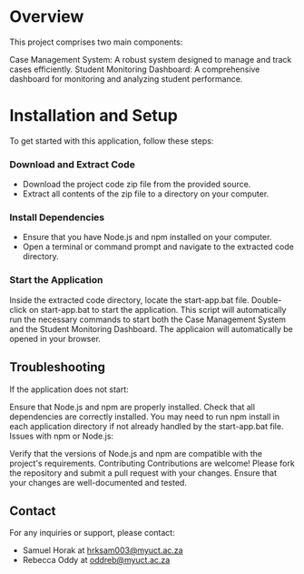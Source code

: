 # Overview
This project comprises two main components:

Case Management System: A robust system designed to manage and track cases efficiently.
Student Monitoring Dashboard: A comprehensive dashboard for monitoring and analyzing student performance.

# Installation and Setup
To get started with this application, follow these steps:

### Download and Extract Code

- Download the project code zip file from the provided source.
- Extract all contents of the zip file to a directory on your computer.

### Install Dependencies

- Ensure that you have Node.js and npm installed on your computer.
- Open a terminal or command prompt and navigate to the extracted code directory.

### Start the Application

Inside the extracted code directory, locate the start-app.bat file.
Double-click on start-app.bat to start the application. This script will automatically run the necessary commands to start both the Case Management System and the Student Monitoring Dashboard.
The applicaion will automatically be opened in your browser.

## Troubleshooting
If the application does not start:

Ensure that Node.js and npm are properly installed.
Check that all dependencies are correctly installed. You may need to run npm install in each application directory if not already handled by the start-app.bat file.
Issues with npm or Node.js:

Verify that the versions of Node.js and npm are compatible with the project's requirements.
Contributing
Contributions are welcome! Please fork the repository and submit a pull request with your changes. Ensure that your changes are well-documented and tested.

## Contact
For any inquiries or support, please contact:
- Samuel Horak at hrksam003@myuct.ac.za
- Rebecca Oddy at oddreb@myuct.ac.za
